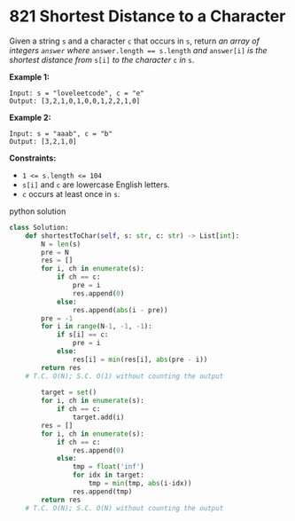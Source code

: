 # 821 Shortest Distance to a Character

Given a string `s` and a character `c` that occurs in `s`, return *an array of integers `answer` where* `answer.length == s.length` *and* `answer[i]` *is the shortest distance from* `s[i]` *to the character* `c` *in* `s`.

**Example 1:**

```
Input: s = "loveleetcode", c = "e"
Output: [3,2,1,0,1,0,0,1,2,2,1,0]

```

**Example 2:**

```
Input: s = "aaab", c = "b"
Output: [3,2,1,0]

```

**Constraints:**

- `1 <= s.length <= 104`
- `s[i]` and `c` are lowercase English letters.
- `c` occurs at least once in `s`.

python solution

```python
class Solution:
    def shortestToChar(self, s: str, c: str) -> List[int]:
        N = len(s)
        pre = N
        res = []
        for i, ch in enumerate(s):
            if ch == c:
                pre = i
                res.append(0)
            else:
                res.append(abs(i - pre))
        pre = -1
        for i in range(N-1, -1, -1):
            if s[i] == c:
                pre = i
            else:
                res[i] = min(res[i], abs(pre - i))
        return res
    # T.C. O(N); S.C. O(1) without counting the output
        
        target = set()
        for i, ch in enumerate(s):
            if ch == c:
                target.add(i)
        res = []
        for i, ch in enumerate(s):
            if ch == c:
                res.append(0)
            else:
                tmp = float('inf')
                for idx in target:
                    tmp = min(tmp, abs(i-idx))
                res.append(tmp)
        return res
    # T.C. O(N); S.C. O(N) without counting the output
```
